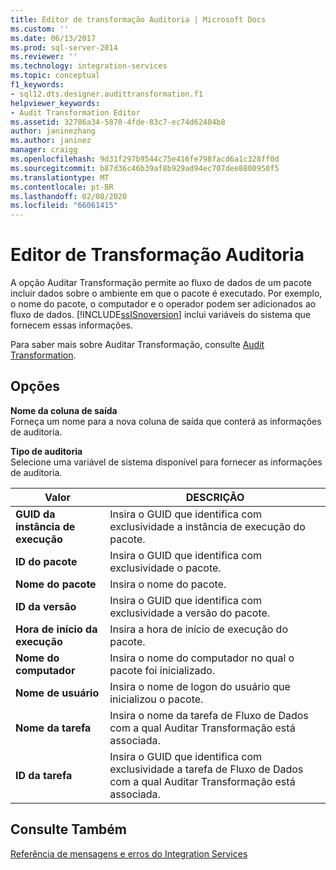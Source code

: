 ```yaml
---
title: Editor de transformação Auditoria | Microsoft Docs
ms.custom: ''
ms.date: 06/13/2017
ms.prod: sql-server-2014
ms.reviewer: ''
ms.technology: integration-services
ms.topic: conceptual
f1_keywords:
- sql12.dts.designer.audittransformation.f1
helpviewer_keywords:
- Audit Transformation Editor
ms.assetid: 32786a34-5870-4fde-83c7-ec74d62404b8
author: janinezhang
ms.author: janinez
manager: craigg
ms.openlocfilehash: 9d31f297b9544c75e416fe798facd6a1c328ff0d
ms.sourcegitcommit: b87d36c46b39af8b929ad94ec707dee8800950f5
ms.translationtype: MT
ms.contentlocale: pt-BR
ms.lasthandoff: 02/08/2020
ms.locfileid: "66061415"
---
```

# <a name="audit-transformation-editor"></a>Editor de Transformação Auditoria
  A opção Auditar Transformação permite ao fluxo de dados de um pacote incluir dados sobre o ambiente em que o pacote é executado. Por exemplo, o nome do pacote, o computador e o operador podem ser adicionados ao fluxo de dados. 
  [!INCLUDE[ssISnoversion](../includes/ssisnoversion-md.md)] inclui variáveis do sistema que fornecem essas informações.  
  
 Para saber mais sobre Auditar Transformação, consulte [Audit Transformation](data-flow/transformations/audit-transformation.md).  
  
## <a name="options"></a>Opções  
 **Nome da coluna de saída**  
 Forneça um nome para a nova coluna de saída que conterá as informações de auditoria.  
  
 **Tipo de auditoria**  
 Selecione uma variável de sistema disponível para fornecer as informações de auditoria.  
  
|Valor|DESCRIÇÃO|  
|-----------|-----------------|  
|**GUID da instância de execução**|Insira o GUID que identifica com exclusividade a instância de execução do pacote.|  
|**ID do pacote**|Insira o GUID que identifica com exclusividade o pacote.|  
|**Nome do pacote**|Insira o nome do pacote.|  
|**ID da versão**|Insira o GUID que identifica com exclusividade a versão do pacote.|  
|**Hora de início da execução**|Insira a hora de início de execução do pacote.|  
|**Nome do computador**|Insira o nome do computador no qual o pacote foi inicializado.|  
|**Nome de usuário**|Insira o nome de logon do usuário que inicializou o pacote.|  
|**Nome da tarefa**|Insira o nome da tarefa de Fluxo de Dados com a qual Auditar Transformação está associada.|  
|**ID da tarefa**|Insira o GUID que identifica com exclusividade a tarefa de Fluxo de Dados com a qual Auditar Transformação está associada.|  
  
## <a name="see-also"></a>Consulte Também  
 [Referência de mensagens e erros do Integration Services](../../2014/integration-services/integration-services-error-and-message-reference.md)  
  
  
